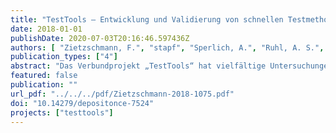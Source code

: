 ```yaml
---
title: "TestTools – Entwicklung und Validierung von schnellen Testmethoden zum Spurenstoffverhalten in technischen und natürlichen Barrieren des urbanen Wasserkreislaufs"
date: 2018-01-01
publishDate: 2020-07-03T20:16:46.597436Z
authors: [ "Zietzschmann, F.", "stapf", "Sperlich, A.", "Ruhl, A. S.", "miehe", "GnirÃŸ, R.", "Jekel, M." ]
publication_types: ["4"]
abstract: "Das Verbundprojekt „TestTools“ hat vielfältige Untersuchungen zur Verwendbarkeit unterschiedlicher Testmethoden hinsichtlich des Spurenstoffverhaltens in natürlichen und technischen Barrieren durchgeführt. Entsprechend der gewonnenen Ergebnisse können die folgenden knapp zusammengefassten Aussagen getätigt werden. Zur Pulveraktivkohle-(PAK)-Dosierung im Labor sollten benetzte, entgaste Stammsuspensionen, die in Reinstwasser angesetzt werden, in Verbindung mit Laborpipetten verwendet werden; mit geringem Zusatzaufwand können dabei auch der PAK-Wasser- und -Aschegehalt bestimmt werden. Die Kontaktherstellung mit der Testflüssigkeit sollte auf eindimensionalen Horizontalschüttlern erfolgen. Der Surrogatparameter UV254nm-Absorption eignet sich in den meisten Fällen unabhängig von der PAK-Sorte zur Prognose der Spurenstoffentfernung. Die neuartige Initialisierung des Equivalent Background Compound Models (EBCM) mittels Wasserqualitätsparametern (z. B. DOC) wurde validiert. Methylorange eignet sich als definiertes Surrogat für Adsorptionskonkurrenz durch Hintergrundorganik. UV254 eignet sich auch für kontinuierlich betriebene, großskalige Pilot- und Großanlagen zur Kontrolle und Überwachung der Spurenstoffentfernung. Eine Batchprozedur zur Vorhersage von Spurenstoffentfernungen auf PAK-Rezirkulations-Großanlagen wird vorgeschlagen. Rapid small-scale column tests (RSSCTs) werden im Vergleich mit großskaligen Daten trotz einiger Einschränkungen als geeignete Methode für schnelle und verlässliche Tests mit granulierter Aktivkohle (GAK) bestätigt. Größere RSSCTs bringen weniger Einschränkungen aber einen deutlich höheren Aufwand mit sich. GAK-Batchtests sind nur bedingt geeignet. Integrale Durchbruchskurven unterliegen deutlich weniger Schwankungen als direkte („aktuelle“) Durchbruchskurven. Abgleiche zwischen den Durchbrüchen in verschiedenen Wässern können mittels Auftragungen über spezifische Durchsätze von bestimmten Wasserqualitätsparametern (aus der größenausschluss-chromatographischen Trennung des DOC) erreicht werden. Surrogatparameter wie UV254 eignen sich nur bedingt zur Vorhersage, insbesondere bei stark adsorbierenden Spurenstoffen. Die Nützlichkeit künstlicher Surrogatparameter muss noch geklärt werden. Ozon-Laborversuche im Batch bzw. Semi-Batch-Methoden liefern vergleichbare Ergebnisse hinsichtlich der Spurenstoffelimination, haben jedoch unterschiedliche Vor- und Nachteile bei der praktischen Umsetzung. Der Feststoffeinfluss auf die ozon-induzierte Spurenstoffelimination ist gering und erst ab ca. 20 mg/L Trockensubstanz relevant. Temperatur und pH-Wert haben ebenfalls wenig bis keinen Einfluss; allerdings beeinflussen sie die ermittelten Ozonzehrungsverläufe. Über die UV254-Absorption (SAK254) können gute Vorhersagen der Spurenstoffelimination getätigt werden. Die Bromatbildung fiel in Batch- und Semi-Batch-Versuchen teils unterschiedlich aus; die Bildung von Bromat oder NDMA wird gegenüber Pilot- oder großtechnischen Anlagen tendenziell überschätzt. Von 18 kommunalen Kläranlagen wurden die Eliminationen verschiedener Spurenstoffe bzw. des delta SAK254 bezüglich des spez. Ozoneintrags ermittelt, was für Referenzzwecke nutzbar ist. Interne OH-Radikaltracer waren in allen 18 untersuchten Kläranlagen anzutreffen, was zur Ermittlung der OH-Radikalexposition als auch zur Qualitätssicherung genutzt werden kann. Die Modellierung basierend auf Ozon- und OH-Radikalexposition führte zu teils deutlichen Überschätzungen der Spurenstoffelimination. Die Ergebnisse einer Umfrage zeigen eine überwiegend sehr gute Informationslage bei den Stakeholdern. Zur biologischen Nachbehandlung des ozonierten Klarlaufs wird von den befragten Personen der Einsatz von Filtersystemen, insbesondere solchen mit granulierter Aktivkohle, empfohlen. Aufgrund der sehr komplexen Zusammenhänge in naturnahen biologischen Barrieren, wie beispielsweise der Uferfiltration oder der künstlichen Grundwasseranreicherung, sind schnelle Testmethoden nur bedingt aussagekräftig. Erkenntnisse der letzten Jahre deuten darauf hin, dass kleine Unterschiede in der Verfügbarkeit von Sauerstoff oder biologisch verfügbarem organischen Kohlenstoff bereits erhebliche Unterschiede in der Elimination bestimmter organischer Spurenstoffe haben. Neben den chemischen Parametern hat die Zusammensetzung der Mikrobiozönose einen entscheidenden Einfluss auf die Abbauleistung. Insgesamt eignen sich einfach durchzuführende Laborschnelltests daher nicht, die hohe Komplexität naturnaher Untergrundprozesse darzustellen. Lediglich eine gute Abbaubarkeit unter oxischen Verhältnissen lässt sich vergleichsweise gut anhand von Kleinsäulentests im Labormaßstab abbilden."
featured: false
publication: ""
url_pdf: "../../../pdf/Zietzschmann-2018-1075.pdf"
doi: "10.14279/depositonce-7524"
projects: ["testtools"]
---
```


